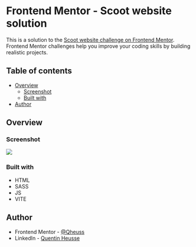 # Frontend Mentor - Scoot website solution

This is a solution to the [Scoot website challenge on Frontend Mentor](https://www.frontendmentor.io/challenges/scoot-multipage-website-N76alNPRJ). Frontend Mentor challenges help you improve your coding skills by building realistic projects. 

## Table of contents

- [Overview](#overview)
  - [Screenshot](#screenshot)
  - [Built with](#built-with)
- [Author](#author)

## Overview

### Screenshot

![](images/screenshot.png)

### Built with

- HTML
- SASS
- JS
- VITE

## Author

- Frontend Mentor - [@Qheuss](https://www.frontendmentor.io/profile/Qheuss)
- LinkedIn - [Quentin Heusse](https://www.linkedin.com/in/quentin-heusse/)
